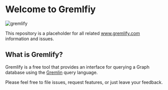 # Welcome to Gremlfiy

![gremlify](https://doc-00-a4-docs.googleusercontent.com/docs/securesc/p9jmjui256q4j2rik26fnu3bv1hmo872/3k3bkc09h4rn5ljpj7rg6lp9npsc1nnn/1586159325000/14560536241054533239/15139819807236777661/1MkCSaOGZ5Mm8bA04jWocnEfA20Wrq7HD?authuser=0&nonce=2luuvpfp7actm&user=15139819807236777661&hash=msqqrg054ne7nqu8shotbt0anabja2fn)

This repository is a placeholder for all related www.gremlify.com information and issues.

## What is Gremlify?
Gremlify is a free tool that provides an interface for querying a Graph database using the [Gremlin](http://tinkerpop.apache.org/gremlin.html) query language.

Please feel free to file issues, request features, or just leave your feedback.


